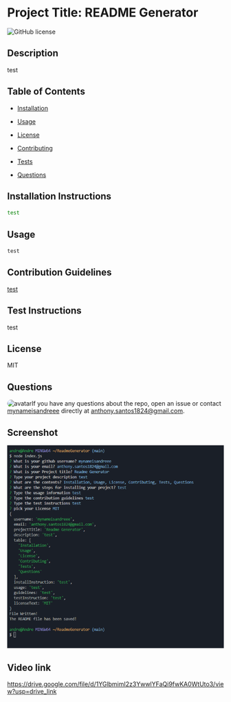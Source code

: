 
# Project Title: README Generator

![GitHub license](https://img.shields.io/badge/license-MIT-blue.svg)
## Description
test

## Table of Contents
* [Installation](#installation) 
 
* [Usage](#usage) 
 
* [License](#license) 
 
* [Contributing](#contributing) 
 
* [Tests](#tests) 
 
* [Questions](#questions) 
 


## Installation Instructions
```bash
test
```

## Usage
```javascript
test
```

## Contribution Guidelines 
[test](https://github.com/test) 


## Test Instructions 
test

## License
MIT

## Questions
​
<img src="https://avatars.githubusercontent.com/u/82828956?v=4" alt="avatar" style="border-radius: 16px" width="30" />
​
If you have any questions about the repo, open an issue or contact [mynameisandreee](https://github.com/mynameisandreee) directly at anthony.santos1824@gmail.com.

## Screenshot

![](assets/readmeGeneratorSC.png)

## Video link
https://drive.google.com/file/d/1YGlbmimI2z3YwwlYFaQi9fwKA0WtUto3/view?usp=drive_link


